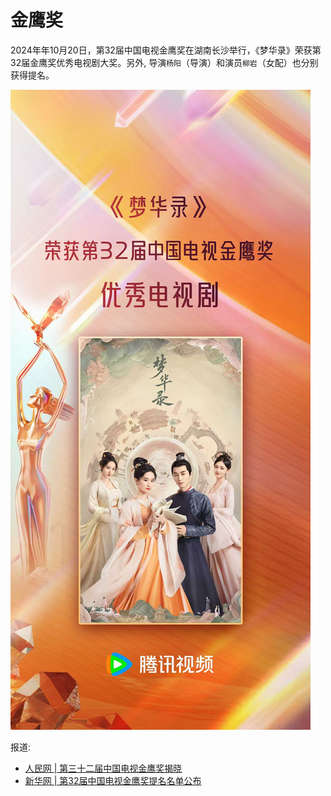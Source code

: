 # 金鹰奖

2024年年10月20日，第32届中国电视金鹰奖在湖南长沙举行，《梦华录》荣获第32届金鹰奖优秀电视剧大奖。另外, 导演`杨阳`（导演）和演员`柳岩`（女配）也分别获得提名。

![](/image/award/jinying.jpg)

报道:

* [人民网 | 第三十二届中国电视金鹰奖揭晓](http://www.dangjian.cn/djyw/2024/10/21/detail_202410217001415.html)
* [新华网 | 第32届中国电视金鹰奖提名名单公布](http://www.news.cn/20241016/826f933c330345bf8c30ab3fbcd32188/c.html)
